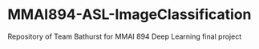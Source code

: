 # MMAI894-ASL-ImageClassification
Repository of Team Bathurst for MMAI 894 Deep Learning final project

